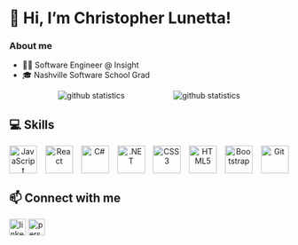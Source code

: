 # 👋 Hi, I’m Christopher Lunetta!
### About me
- 👨‍💻 Software Engineer @ Insight
- 🎓 Nashville Software School Grad

<div align="center" style="display: flex; justify-content: space-evenly;">
  <img src="https://github-readme-stats.vercel.app/api?username=cslunetta&show_icons=true&count_private=true&theme=react&hide=stars&include_all_commits=true" alt="github statistics" />
  <img src="https://github-readme-stats.vercel.app/api/top-langs/?username=cslunetta&layout=compact&theme=react" alt="github statistics" />
</div>

## 💻 Skills
<div align="center" style="display: flex; justify-content: space-between;">
  <img src="https://profilinator.rishav.dev/skills-assets/javascript-original.svg" alt="JavaScript" height="50" />
  <img src="https://profilinator.rishav.dev/skills-assets/react-original-wordmark.svg" alt="React" height="50" />
  <img src="https://profilinator.rishav.dev/skills-assets/csharp-original.svg" alt="C#" height="50" />
  <img src="https://profilinator.rishav.dev/skills-assets/dot-net-original-wordmark.svg" alt=".NET" height="50" />
  <img src="https://profilinator.rishav.dev/skills-assets/css3-original-wordmark.svg" alt="CSS3" height="50" />
  <img src="https://profilinator.rishav.dev/skills-assets/html5-original-wordmark.svg" alt="HTML5" height="50" />
  <img src="https://profilinator.rishav.dev/skills-assets/bootstrap-plain.svg" alt="Bootstrap" height="50" />
  <img src="https://profilinator.rishav.dev/skills-assets/git-scm-icon.svg" alt="Git" height="50" />
</div>

## 📫 Connect with me
<div>
  <a href="https://www.linkedin.com/in/christopher-lunetta/" target="_blank" style="text-decoration: none; &:hover {text-decoration: none;}">
    <img src="https://img.shields.io/badge/linkedin-%231E77B5.svg?&style=for-the-badge&logo=linkedin&logo" alt="linkedin" height="30" />
  </a>  
  <a href="https://cslunetta.github.io/" target="_blank" style="text-decoration: none; &:hover {text-decoration: none;}">
    <img src="https://img.shields.io/badge/Christopher's-Personal%20Website-teal" alt="personal site" height="30" />
  </a>
</div>
<br/>
